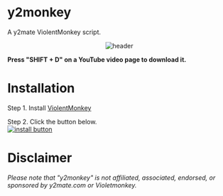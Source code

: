 # y2monkey
A y2mate ViolentMonkey script.

<div style="text-align: center;">

![header](https://user-images.githubusercontent.com/122718637/224312950-32ec5f16-b5ab-43a2-b91b-b79a074a2bbd.png)

</div>
<b>Press "SHIFT + D" on a YouTube video page to download it.</b>

<h1>Installation</h1>

Step 1. Install [ViolentMonkey](https://violentmonkey.github.io/)

Step 2. Click the button below.<br>[![install button](https://user-images.githubusercontent.com/122718637/224367664-f733a000-5211-4703-a50a-9e8ed9a920bf.png)](https://github.com/jijirae/y2monkey/raw/main/y2monkey.user.js)

<h1>Disclaimer</h1>

<i>Please note that "y2monkey" is not affiliated, associated, endorsed, or sponsored by y2mate.com or Violetmonkey.</i>

